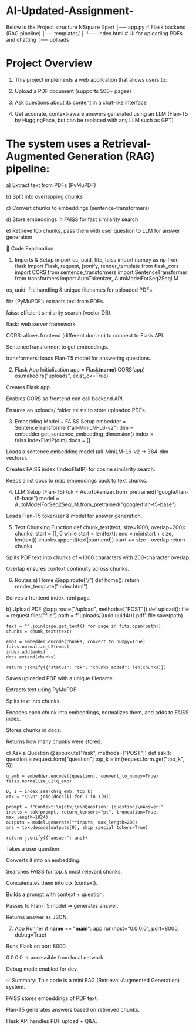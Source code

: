 # AI-Updated-Assignment-

Below is the Project structure
NSquare Xpert
│── app.py # Flask backend (RAG pipeline)
│── templates/
│ └── index.html # UI for uploading PDFs and chatting
│── uploads

# Project Overview

1) This project implements a web application that allows users to:

2) Upload a PDF document (supports 500+ pages)

3) Ask questions about its content in a chat-like interface

4) Get accurate, context-aware answers generated using an LLM (Flan-T5 by HuggingFace, but can be replaced with any LLM such as GPT)

# The system uses a Retrieval-Augmented Generation (RAG) pipeline:

a) Extract text from PDFs (PyMuPDF)

b) Split into overlapping chunks

c) Convert chunks to embeddings (sentence-transformers)

d) Store embeddings in FAISS for fast similarity search

e) Retrieve top chunks, pass them with user question to LLM for answer generation


🔹 Code Explanation
1. Imports & Setup
import os, uuid, fitz, faiss
import numpy as np
from flask import Flask, request, jsonify, render_template
from flask_cors import CORS
from sentence_transformers import SentenceTransformer
from transformers import AutoTokenizer, AutoModelForSeq2SeqLM


os, uuid: file handling & unique filenames for uploaded PDFs.

fitz (PyMuPDF): extracts text from PDFs.

faiss: efficient similarity search (vector DB).

flask: web server framework.

CORS: allows frontend (different domain) to connect to Flask API.

SentenceTransformer: to get embeddings.

transformers: loads Flan-T5 model for answering questions.

2. Flask App Initialization
app = Flask(__name__)
CORS(app)
os.makedirs("uploads", exist_ok=True)


Creates Flask app.

Enables CORS so frontend can call backend API.

Ensures an uploads/ folder exists to store uploaded PDFs.

3. Embedding Model + FAISS Setup
embedder = SentenceTransformer("all-MiniLM-L6-v2")
dim = embedder.get_sentence_embedding_dimension()
index = faiss.IndexFlatIP(dim)
docs = []


Loads a sentence embedding model (all-MiniLM-L6-v2 → 384-dim vectors).

Creates FAISS index (IndexFlatIP) for cosine similarity search.

Keeps a list docs to map embeddings back to text chunks.

4. LLM Setup (Flan-T5)
tok = AutoTokenizer.from_pretrained("google/flan-t5-base")
model = AutoModelForSeq2SeqLM.from_pretrained("google/flan-t5-base")


Loads Flan-T5 tokenizer & model for answer generation.

5. Text Chunking Function
def chunk_text(text, size=1000, overlap=200):
    chunks, start = [], 0
    while start < len(text):
        end = min(start + size, len(text))
        chunks.append(text[start:end])
        start += size - overlap
    return chunks


Splits PDF text into chunks of ~1000 characters with 200-character overlap.

Overlap ensures context continuity across chunks.

6. Routes
a) Home
@app.route("/")
def home():
    return render_template("index.html")


Serves a frontend index.html page.

b) Upload PDF
@app.route("/upload", methods=["POST"])
def upload():
    file = request.files["file"]
    path = f"uploads/{uuid.uuid4()}.pdf"
    file.save(path)

    text = "".join(page.get_text() for page in fitz.open(path))
    chunks = chunk_text(text)

    embs = embedder.encode(chunks, convert_to_numpy=True)
    faiss.normalize_L2(embs)
    index.add(embs)
    docs.extend(chunks)

    return jsonify({"status": "ok", "chunks_added": len(chunks)})


Saves uploaded PDF with a unique filename.

Extracts text using PyMuPDF.

Splits text into chunks.

Encodes each chunk into embeddings, normalizes them, and adds to FAISS index.

Stores chunks in docs.

Returns how many chunks were stored.

c) Ask a Question
@app.route("/ask", methods=["POST"])
def ask():
    question = request.form["question"]
    top_k = int(request.form.get("top_k", 5))

    q_emb = embedder.encode([question], convert_to_numpy=True)
    faiss.normalize_L2(q_emb)

    D, I = index.search(q_emb, top_k)
    ctx = "\n\n".join(docs[i] for i in I[0])

    prompt = f"Context:\n{ctx}\n\nQuestion: {question}\nAnswer:"
    inputs = tok(prompt, return_tensors="pt", truncation=True, max_length=1024)
    outputs = model.generate(**inputs, max_length=200)
    ans = tok.decode(outputs[0], skip_special_tokens=True)

    return jsonify({"answer": ans})


Takes a user question.

Converts it into an embedding.

Searches FAISS for top_k most relevant chunks.

Concatenates them into ctx (context).

Builds a prompt with context + question.

Passes to Flan-T5 model → generates answer.

Returns answer as JSON.

7. App Runner
if __name__ == "__main__":
    app.run(host="0.0.0.0", port=8000, debug=True)


Runs Flask on port 8000.

0.0.0.0 → accessible from local network.

Debug mode enabled for dev.

✅ Summary:
This code is a mini RAG (Retrieval-Augmented Generation) system.

FAISS stores embeddings of PDF text.

Flan-T5 generates answers based on retrieved chunks.

Flask API handles PDF upload + Q&A.
